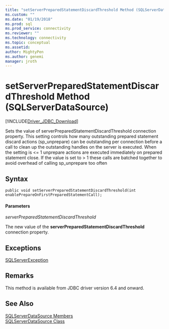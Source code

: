 ```yaml
---
title: "setServerPreparedStatementDiscardThreshold Method (SQLServerDataSource) | Microsoft Docs"
ms.custom: ""
ms.date: "01/19/2018"
ms.prod: sql
ms.prod_service: connectivity
ms.reviewer: ""
ms.technology: connectivity
ms.topic: conceptual
ms.assetid:
author: MightyPen
ms.author: genemi
manager: jroth
---
```

# setServerPreparedStatementDiscardThreshold Method (SQLServerDataSource)
[!INCLUDE[Driver_JDBC_Download](../../../includes/driver_jdbc_download.md)]

  Sets the value of serverPreparedStatementDiscardThreshold connection property. This setting controls how many outstanding prepared statement discard actions (sp_unprepare) can be outstanding per connection before a call to clean up the outstanding handles on the server is executed. When the setting is <= 1 unprepare actions are executed immediately on prepared statement close. If the value is set to > 1 these calls are batched together to avoid overhead of calling sp_unprepare too often
 
## Syntax  
  
```
public void setServerPreparedStatementDiscardThreshold(int enablePrepareOnFirstPreparedStatementCall);  
```  
  
#### Parameters  
 *serverPreparedStatementDiscardThreshold*  
  
 The new value of the **serverPreparedStatementDiscardThreshold** connection property.  

## Exceptions  
 [SQLServerException](../../../connect/jdbc/reference/sqlserverexception-class.md)  
 
## Remarks  
 This method is available from JDBC driver version 6.4 and onward.
 
## See Also  
 [SQLServerDataSource Members](../../../connect/jdbc/reference/sqlserverdatasource-members.md)   
 [SQLServerDataSource Class](../../../connect/jdbc/reference/sqlserverdatasource-class.md)  
  
  
